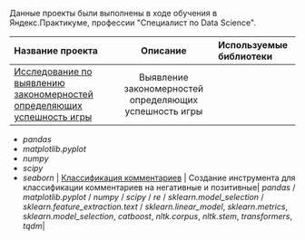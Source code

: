 Данные проекты были выполнены в ходе обучения в Яндекс.Практикуме, профессии "Специалист по Data Science".

| Название проекта | Описание | Используемые библиотеки | 
| :---------------------- | :----------------------: | :---------------------- |
| [Исследование по выявлению закономерностей определяющих успешность игры](Изучение_закономерностей_определяющих_успешность_игр) | Выявление закономерностей определяющих успешность игры | 
- *pandas* 
- *matplotlib.pyplot* 
- *numpy* 
- *scipy* 
- *seaborn*
| [Классификация комментариев](Классификация_комментариев) | Создание инструмента для классификации комментариев на негативные и позитивные| *pandas* / *matplotlib.pyplot* /  *numpy* / *scipy* / *re* / *sklearn.model_selection* / *sklearn.feature_extraction.text* / *sklearn.linear_model*, *sklearn.metrics*, *sklearn.model_selection*, *catboost*, *nltk.corpus*, *nltk.stem*, *transformers*, *tqdm*|


